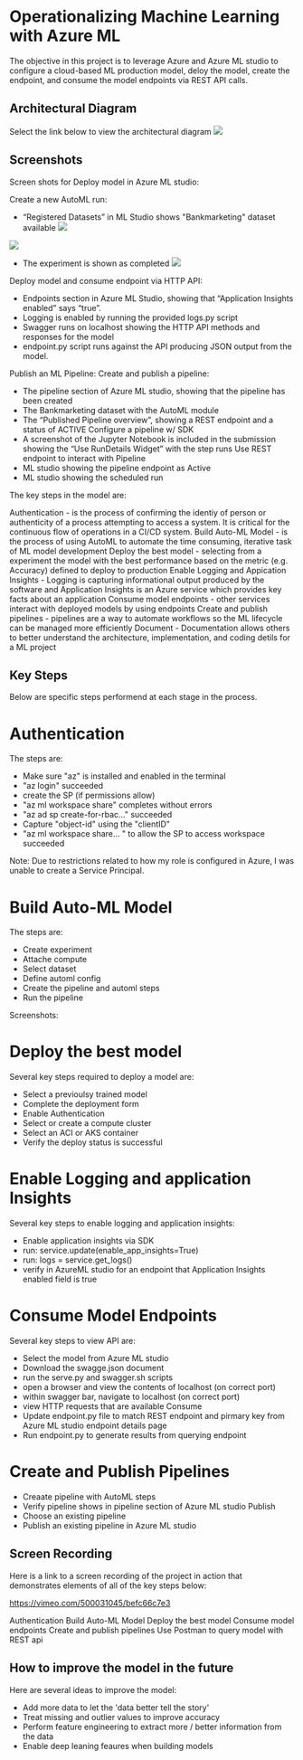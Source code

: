 # Operationalizing Machine Learning with Azure ML 

The objective in this project is to leverage Azure and Azure ML studio to configure a cloud-based ML production model, deloy the model, create the endpoint, and consume the model endpoints via REST API calls.

## Architectural Diagram

Select the link below to view the architectural diagram
![](screenshots/Deploy_Model/ML_Pipeline_Project_Arch_Diagram.png)

## Screenshots 

Screen shots for Deploy model in Azure ML studio:

Create a new AutoML run:
* “Registered Datasets” in ML Studio shows "Bankmarketing" dataset available
![](screenshots/Deploy_Model/Project_2_Bank_Marketing_Dataset_1.png)

![](screenshots/Deploy_Model/Project_2_Bank_Marketing_Dataset_2.png)

* The experiment is shown as completed
![](screenshots/Deploy_Model/Project_2_Bank_Marketing_Experiment_Completed.png)

Deploy model and consume endpoint via HTTP API:
* Endpoints section in Azure ML Studio, showing that “Application Insights enabled” says “true”.
* Logging is enabled by running the provided logs.py script
* Swagger runs on localhost showing the HTTP API methods and responses for the model
* endpoint.py script runs against the API producing JSON output from the model.



Publish an ML Pipeline:
Create and publish a pipeline:
* The pipeline section of Azure ML studio, showing that the pipeline has been created
* The Bankmarketing dataset with the AutoML module
* The “Published Pipeline overview”, showing a REST endpoint and a status of ACTIVE
Configure a pipeline w/ SDK
* A screenshot of the Jupyter Notebook is included in the submission showing the “Use RunDetails Widget” with the step runs
Use REST endpoint to interact with Pipeline
* ML studio showing the pipeline endpoint as Active
* ML studio showing the scheduled run





The key steps in the model are:

Authentication - is the process of confirming the identiy of person or authenticity of a process attempting to access a system. It is critical for the continuous flow of operations in a CI/CD system.
Build Auto-ML Model - is the process of using AutoML to automate the time consuming, iterative task of ML model development
Deploy the best model - selecting from a experiment the model with the best performance based on the metric (e.g. Accuracy) defined to deploy to production
Enable Logging and Appication Insights - Logging is capturing informational output produced by the software and Application Insights is an Azure service which provides key facts about an application
Consume model endpoints - other services interact with deployed models by using endpoints 
Create and publish pipelines - pipelines are a way to automate workflows so the ML lifecycle can be managed more efficiently
Document - Documentation allows others to better understand the architecture, implementation, and coding detils for a ML project

## Key Steps
Below are specific steps performend at each stage in the process.  

# Authentication
The steps are:
* Make sure "az" is installed and enabled in the terminal
* "az login" succeeded
* create the SP (if permissions allow)
* "az ml workspace share" completes without errors
* "az ad sp create-for-rbac..." succeeded
* Capture "object-id" using the "clientID"
* "az ml workspace share... " to allow the SP to access workspace succeeded

Note: Due to restrictions related to how my role is configured in Azure, I was unable to create a Service Principal. 

# Build Auto-ML Model
The steps are:
* Create experiment
* Attache compute
* Select dataset
* Define automl config
* Create the pipeline and automl steps
* Run the pipeline

Screenshots:


# Deploy the best model
Several key steps required to deploy a model are:
* Select a previoulsy trained model
* Complete the deployment form 
* Enable Authentication
* Select or create a compute cluster
* Select an ACI or AKS container 
* Verify the deploy status is successful

# Enable Logging and application Insights
Several key steps to enable logging and application insights:
* Enable application insights via SDK
* run: service.update(enable_app_insights=True)
* run: logs = service.get_logs()
* verify in AzureML studio for an endpoint that Application Insights enabled field is true

# Consume Model Endpoints
Several key steps to view API are:
* Select the model from Azure ML studio 
* Download the swagge.json document
* run the serve.py and swagger.sh scripts
* open a browser and view the contents of localhost (on correct port)
* within swagger bar, navigate to localhost (on correct port)
* view HTTP requests that are available 
Consume
* Update endpoint.py file to match REST endpoint and pirmary key from Azure ML studio endpoint details page
* Run endpoint.py to generate results from querying endpoint

# Create and Publish Pipelines
* Creaate pipeline with AutoML steps
* Verify pipeline shows in pipeline section of Azure ML studio
Publish
* Choose an existing pipeline
* Publish an existing pipeline in Azure ML studio

## Screen Recording
Here is a link to a screen recording of the project in action that demonstrates elements of all of the key steps below:

https://vimeo.com/500031045/befc66c7e3 

Authentication 
Build Auto-ML Model 
Deploy the best model 
Consume model endpoints 
Create and publish pipelines
Use Postman to query model with REST api

## How to improve the model in the future

Here are several ideas to improve the model:
* Add more data to let the 'data better tell the story'
* Treat missing and outlier values to improve accuracy
* Perform feature engineering to extract more / better information from the data
* Enable deep leaning feaures when building models


